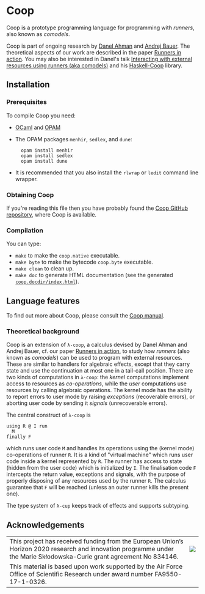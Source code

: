 # Coop

Coop is a prototype programming language for programming with *runners*, also known as *comodels*.

Coop is part of ongoing research by [Danel Ahman](https://danel.ahman.ee) and
[Andrej Bauer](http://www.andrej.com/). The theoretical aspects of our work are
described in the paper [Runners in action](https://arxiv.org/abs/1910.11629).
You may also be interested in Danel's talk [Interacting with external resources
using runners (aka comodels)](https://danel.ahman.ee/talks/chocola19.pdf) and
his [Haskell-Coop](https://github.com/danelahman/haskell-coop) library.


## Installation

### Prerequisites

To compile Coop you need:

* [OCaml](https://ocaml.org) and [OPAM](https://opam.ocaml.org)

* The OPAM packages `menhir`, `sedlex`, and `dune`:

        opam install menhir
        opam install sedlex
        opam install dune

* It is recommended that you also install the `rlwrap` or `ledit` command line wrapper.

### Obtaining Coop

If you're reading this file then you have probably found the [Coop GitHub
repository](https://github.com/andrejbauer/coop), where Coop is available.

### Compilation

You can type:

* `make` to make the `coop.native` executable.
* `make byte` to make the bytecode `coop.byte` executable.
* `make clean` to clean up.
* `make doc` to generate HTML documentation (see the generated [`coop.docdir/index.html`](coop.docdir/index.html)).

## Language features

To find out more about Coop, please consult the [Coop manual](./Manual.md).

### Theoretical background

Coop is an extension of `λ-coop`, a calculus devised by Danel Ahman and Andrej
Bauer, cf. our paper [Runners in action](http://arxiv.org/abs/1910.11629), to
study how *runners* (also known as *comodels*) can be used to program with
external resources. These are similar to handlers for algebraic effects, except
that they carry state and use the continuation at most one in a tail-call
position. There are two kinds of computations in `λ-coop`: the *kernel*
computations implement access to resources as *co-operations*, while the *user*
computations use resources by calling algebraic operations. The kernel mode has
the ability to report errors to user mode by raising *exceptions* (recoverable
errors), or aborting user code by sending it *signals* (unrecoverable errors).

The central construct of `λ-coop` is

    using R @ I run
      M
    finally F

which runs user code `M` and handles its operations using the (kernel mode) co-operations
of runner `R`. It is a kind of "virtual machine" which runs user code inside a kernel
represented by `R`. The runner has access to state (hidden from the user code) which is
initialized by `I`. The finalisation code `F` intercepts the return value, exceptions and
signals, with the purpose of properly disposing of any resources used by the runner `R`.
The calculus guarantee that `F` will be reached (unless an outer runner kills the present
one).

The type system of `λ-cup` keeps track of effects and supports subtyping.

## Acknowledgements

<table>
      <tr><td>This project has received funding from the European Union’s Horizon 2020 research and innovation programme under the Marie Skłodowska-Curie grant agreement No 834146.</td><td><img src="https://danel.ahman.ee/images/eu_flag.jpg"></td></tr>
      <tr><td>This material is based upon work supported by the Air Force Office of Scientific Research under award number FA9550-17-1-0326.</td><td></td></tr>
</table>
